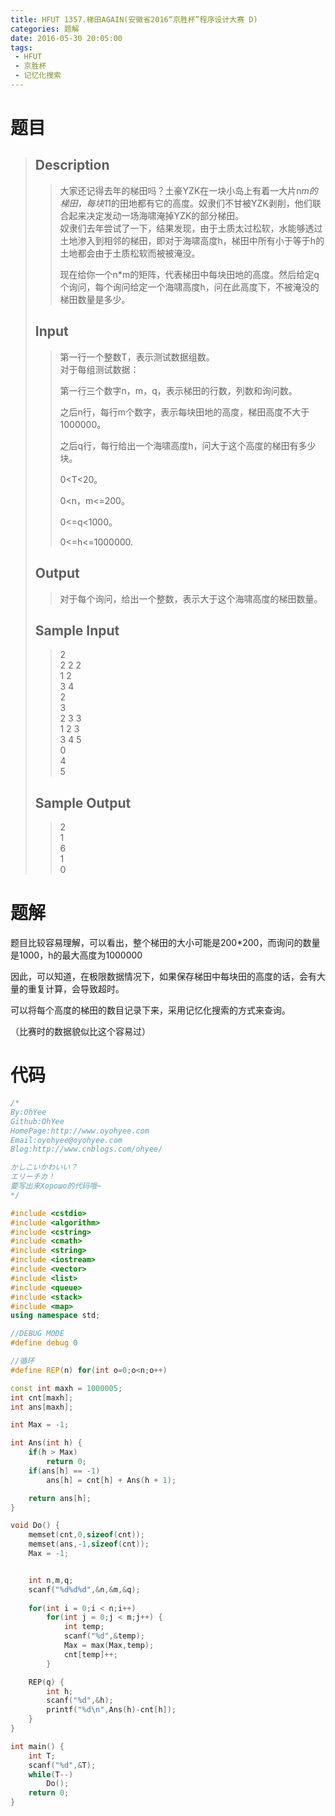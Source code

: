 ```yaml
---
title: HFUT 1357.梯田AGAIN(安徽省2016“京胜杯”程序设计大赛 D)
categories: 题解
date: 2016-05-30 20:05:00
tags:
 - HFUT
 - 京胜杯
 - 记忆化搜索
---
```


# 题目

> ## Description  
>   
> > 大家还记得去年的梯田吗？土豪YZK在一块小岛上有着一大片n*m的梯田，每块1*1的田地都有它的高度。奴隶们不甘被YZK剥削，他们联合起来决定发动一场海啸淹掉YZK的部分梯田。  
> > 奴隶们去年尝试了一下，结果发现，由于土质太过松软，水能够透过土地渗入到相邻的梯田，即对于海啸高度h，梯田中所有小于等于h的土地都会由于土质松软而被被淹没。  
> >   
> > 现在给你一个n*m的矩阵，代表梯田中每块田地的高度。然后给定q个询问，每个询问给定一个海啸高度h，问在此高度下，不被淹没的梯田数量是多少。  
>   
>   
> ## Input  
> > 第一行一个整数T，表示测试数据组数。  
> > 对于每组测试数据：  
> >   
> > 第一行三个数字n，m，q，表示梯田的行数，列数和询问数。  
> >   
> > 之后n行，每行m个数字，表示每块田地的高度，梯田高度不大于1000000。  
> >   
> > 之后q行，每行给出一个海啸高度h，问大于这个高度的梯田有多少块。  
> >   
> > 0&lt;T&lt;20。  
> >   
> > 0&lt;n，m&lt;=200。  
> >   
> > 0&lt;=q&lt;1000。  
> >   
> > 0&lt;=h&lt;=1000000.  
>   
>   
> ## Output  
> > 对于每个询问，给出一个整数，表示大于这个海啸高度的梯田数量。  
>   
> ## Sample Input  
> > 2  
> > 2 2 2  
> > 1 2  
> > 3 4  
> > 2  
> > 3  
> > 2 3 3  
> > 1 2 3  
> > 3 4 5  
> > 0  
> > 4  
> > 5  
>   
> ## Sample Output  
> > ​2  
> > 1  
> > 6  
> > 1  
> > 0  

# 题解

题目比较容易理解，可以看出，整个梯田的大小可能是200*200，而询问的数量是1000，h的最大高度为1000000

因此，可以知道，在极限数据情况下，如果保存梯田中每块田的高度的话，会有大量的重复计算，会导致超时。

 

可以将每个高度的梯田的数目记录下来，采用记忆化搜索的方式来查询。

（比赛时的数据貌似比这个容易过）
  
# 代码

```cpp
/*
By:OhYee
Github:OhYee
HomePage:http://www.oyohyee.com
Email:oyohyee@oyohyee.com
Blog:http://www.cnblogs.com/ohyee/

かしこいかわいい？
エリーチカ！
要写出来Хорошо的代码哦~
*/

#include <cstdio>
#include <algorithm>
#include <cstring>
#include <cmath>
#include <string>
#include <iostream>
#include <vector>
#include <list>
#include <queue>
#include <stack>
#include <map>
using namespace std;

//DEBUG MODE
#define debug 0

//循环
#define REP(n) for(int o=0;o<n;o++)

const int maxh = 1000005;
int cnt[maxh];
int ans[maxh];

int Max = -1;

int Ans(int h) {
    if(h > Max)
        return 0;
    if(ans[h] == -1)
        ans[h] = cnt[h] + Ans(h + 1);

    return ans[h];
}

void Do() {
    memset(cnt,0,sizeof(cnt));
    memset(ans,-1,sizeof(cnt));
    Max = -1;


    int n,m,q;
    scanf("%d%d%d",&n,&m,&q);
    
    for(int i = 0;i < n;i++)
        for(int j = 0;j < m;j++) {
            int temp;
            scanf("%d",&temp);
            Max = max(Max,temp);
            cnt[temp]++;
        }

    REP(q) {
        int h;
        scanf("%d",&h);
        printf("%d\n",Ans(h)-cnt[h]);
    }
}

int main() {
    int T;
    scanf("%d",&T);
    while(T--)
        Do();
    return 0;
}
```